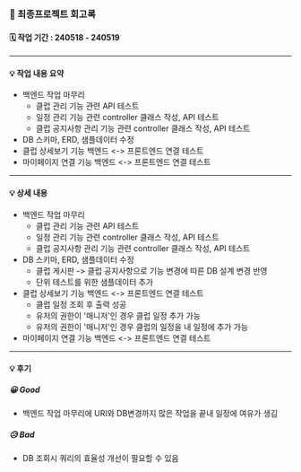 ### 📑 최종프로젝트 회고록

#### 🗓 작업 기간 : 240518 - 240519

---

#### 💡 작업 내용 요약
- 백엔드 작업 마무리
  - 클럽 관리 기능 관련 API 테스트
  - 일정 관리 기능 관련 controller 클래스 작성, API 테스트
  - 클럽 공지사항 관리 기능 관련 controller 클래스 작성, API 테스트
- DB 스키마, ERD, 샘플데이터 수정
- 클럽 상세보기 기능 백엔드 <-> 프론트엔드 연결 테스트
- 마이페이지 연결 기능 백엔드 <-> 프론트엔드 연결 테스트

---

#### 💡 상세 내용
- 백엔드 작업 마무리
  - 클럽 관리 기능 관련 API 테스트
  - 일정 관리 기능 관련 controller 클래스 작성, API 테스트
  - 클럽 공지사항 관리 기능 관련 controller 클래스 작성, API 테스트
- DB 스키마, ERD, 샘플데이터 수정
  - 클럽 게시판 -> 클럽 공지사항으로 기능 변경에 따른 DB 설계 변경 반영
  - 단위 테스트를 위한 샘플데이터 추가
- 클럽 상세보기 기능 백엔드 <-> 프론트엔드 연결 테스트
  - 클럽 일정 조회 후 출력 성공
  - 유저의 권한이 '매니저'인 경우 클럽 일정 추가 가능
  - 유저의 권한이 '매니저'인 경우 클럽의 일정을 내 일정에 추가 가능
- 마이페이지 연결 기능 백엔드 <-> 프론트엔드 연결 테스트

---

#### 💡 후기
##### 😀 Good
- 백엔드 작업 마무리에 URI와 DB변경까지 많은 작업을 끝내 일정에 여유가 생김
##### 😥 Bad
- DB 조회시 쿼리의 효율성 개선이 필요할 수 있음